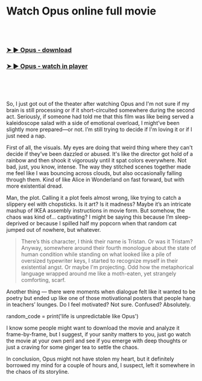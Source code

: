 <h1>Watch Opus online full movie</h1>


<br><br>

<h3><a href="https://Somphets-letscompune1970.github.io/fetlemhimw/">➤ ► Opus - download</a></h3> 
<h3><a href="https://Somphets-letscompune1970.github.io/fetlemhimw/">➤ ► Opus - watch in player</a></h3>


<br><br><br>


So, I just got out of the theater after watching Opus and I'm not sure if my brain is still processing or if it short-circuited somewhere during the second act. Seriously, if someone had told me that this film was like being served a kaleidoscope salad with a side of emotional overload, I might’ve been slightly more prepared—or not. I’m still trying to decide if I'm loving it or if I just need a nap.

First of all, the visuals. My eyes are doing that weird thing where they can't decide if they’ve been dazzled or abused. It's like the director got hold of a rainbow and then shook it vigorously until it spat colors everywhere. Not bad, just, you know, intense. The way they stitched scenes together made me feel like I was bouncing across clouds, but also occasionally falling through them. Kind of like Alice in Wonderland on fast forward, but with more existential dread.

Man, the plot. Calling it a plot feels almost wrong, like trying to catch a slippery eel with chopsticks. Is it art? Is it madness? Maybe it’s an intricate mashup of IKEA assembly instructions in movie form. But somehow, the chaos was kind of... captivating? I might be saying this because I’m sleep-deprived or because I spilled half my popcorn when that random cat jumped out of nowhere, but whatever.

> There’s this character, I think their name is Tristan. Or was it Tristam? Anyway, somewhere around their fourth monologue about the state of human condition while standing on what looked like a pile of oversized typewriter keys, I started to recognize myself in their existential angst. Or maybe I'm projecting. Odd how the metaphorical language wrapped around me like a moth-eaten, yet strangely comforting, scarf.

Another thing — there were moments when dialogue felt like it wanted to be poetry but ended up like one of those motivational posters that people hang in teachers’ lounges. Do I feel motivated? Not sure. Confused? Absolutely.

random_code = print('life is unpredictable like Opus')

I know some people might want to download the movie and analyze it frame-by-frame, but I suggest, if your sanity matters to you, just go watch the movie at your own peril and see if you emerge with deep thoughts or just a craving for some ginger tea to settle the chaos. 

In conclusion, Opus might not have stolen my heart, but it definitely borrowed my mind for a couple of hours and, I suspect, left it somewhere in the chaos of its storyline.
